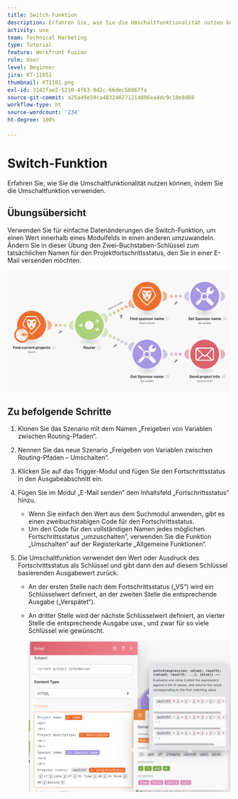 ```yaml
---
title: Switch-Funktion
description: Erfahren Sie, wie Sie die Umschaltfunktionalität nutzen können, indem Sie die Umschaltfunktion verwenden.
activity: use
team: Technical Marketing
type: Tutorial
feature: Workfront Fusion
role: User
level: Beginner
jira: KT-11051
thumbnail: KT1101.png
exl-id: 3142fae2-5210-4f63-9d2c-66dec58867fa
source-git-commit: a25a49e59ca483246271214886ea4dc9c10e8d66
workflow-type: ht
source-wordcount: '234'
ht-degree: 100%

---
```


# Switch-Funktion

Erfahren Sie, wie Sie die Umschaltfunktionalität nutzen können, indem Sie die Umschaltfunktion verwenden.

## Übungsübersicht

Verwenden Sie für einfache Datenänderungen die Switch-Funktion, um einen Wert innerhalb eines Modulfelds in einen anderen umzuwandeln. Ändern Sie in dieser Übung den Zwei-Buchstaben-Schlüssel zum tatsächlichen Namen für den Projektfortschrittsstatus, den Sie in einer E-Mail versenden möchten.

![Umschaltfunktion Bild 1](../12-exercises/assets/switch-function-walkthrough-1.png)

## Zu befolgende Schritte

1. Klonen Sie das Szenario mit dem Namen „Freigeben von Variablen zwischen Routing-Pfaden“.
1. Nennen Sie das neue Szenario „Freigeben von Variablen zwischen Routing-Pfaden – Umschalten“.
1. Klicken Sie auf das Trigger-Modul und fügen Sie den Fortschrittsstatus in den Ausgabeabschnitt ein.
1. Fügen Sie im Modul „E-Mail senden“ dem Inhaltsfeld „Fortschrittsstatus“ hinzu.

   + Wenn Sie einfach den Wert aus dem Suchmodul anwenden, gibt es einen zweibuchstabigen Code für den Fortschrittsstatus.
   + Um den Code für den vollständigen Namen jedes möglichen Fortschrittsstatus „umzuschalten“, verwenden Sie die Funktion „Umschalten“ auf der Registerkarte „Allgemeine Funktionen“.

1. Die Umschaltfunktion verwendet den Wert oder Ausdruck des Fortschrittsstatus als Schlüssel und gibt dann den auf diesem Schlüssel basierenden Ausgabewert zurück.

   + An der ersten Stelle nach dem Fortschrittsstatus („VS“) wird ein Schlüsselwert definiert, an der zweiten Stelle die entsprechende Ausgabe („Verspätet“).
   + An dritter Stelle wird der nächste Schlüsselwert definiert, an vierter Stelle die entsprechende Ausgabe usw., und zwar für so viele Schlüssel wie gewünscht.

     ![Umschaltfunktion Bild 2](../12-exercises/assets/switch-function-walkthrough-2.png)
